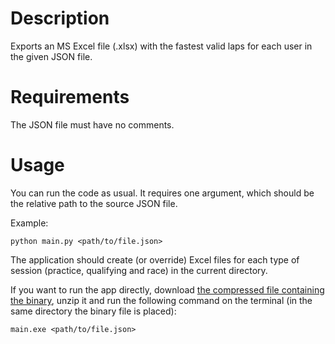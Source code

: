 # Description
Exports an MS Excel file (.xlsx) with the fastest valid laps for each user in the given JSON file.

# Requirements
The JSON file must have no comments.

# Usage
You can run the code as usual. It requires one argument, which should be the relative path to the source JSON file.

Example:
```
python main.py <path/to/file.json>
```

The application should create (or override) Excel files for each type of session (practice, qualifying and race) in the current directory.

If you want to run the app directly, download [the compressed file containing the binary](https://github.com/frdeazevedo/osr-json-excel-export/blob/master/dist/win10x64_v1.0.0-beta.zip), unzip it and run the following command on the terminal (in the same directory the binary file is placed):

```
main.exe <path/to/file.json>
```
